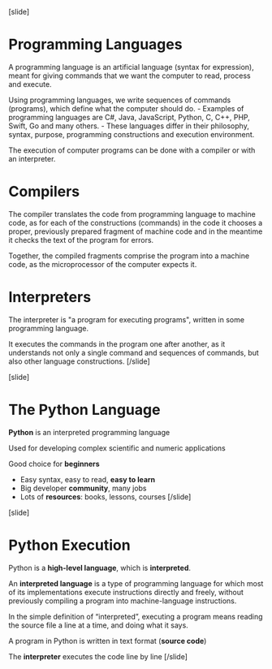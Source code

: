 [slide]
# Programming Languages
A programming language is an artificial language (syntax for expression), meant for giving commands that we want the computer to read, process and execute.

Using programming languages, we write sequences of commands (programs), which define 
what the computer should do. 
    - Examples of programming languages are C#, Java, JavaScript, Python, C, C++, PHP, Swift, Go and many others. 
    - These languages differ in their philosophy, syntax, purpose, programming constructions and execution environment. 
    
The execution of computer programs can be done with a compiler or with an interpreter.

# Compilers
The compiler translates the code from programming language to machine code, as for each of the constructions (commands) in the code it chooses a proper, previously prepared fragment of machine code and in the meantime it checks the text of the program for errors. 

Together, the compiled fragments comprise the program into a machine code, as the microprocessor of the 
computer expects it.

# Interpreters
The interpreter is "a program for executing programs", written in some programming language. 

It executes the commands in the program one after another, as it understands not only a single command and sequences of commands, but also other language constructions.
[/slide]

[slide]
# The Python Language
**Python** is an interpreted programming language

Used for developing complex scientific and numeric applications

Good choice for **beginners**

* Easy syntax, easy to read, **easy to learn**
* Big developer **community**, many jobs
* Lots of **resources**: books, lessons, courses
[/slide]

[slide]
# Python Execution
Python is a **high-level language**, which is **interpreted**. 

An **interpreted language** is a type of programming language for which most of its implementations execute instructions directly and freely, without previously compiling a program into machine-language 
instructions. 

In the simple definition of “interpreted”, executing a program means reading the source file a line at a time, and doing what it says. 

A program in Python is written in text format (**source code**)

The **interpreter** executes the code line by line
[/slide]